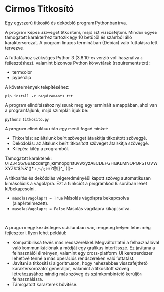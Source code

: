# Cirmos Titkosító
Egy egyszerű titkosító és dekódoló program Pythonban írva. 

A program képes szöveget titkosítani, majd azt visszafejteni. Minden egyes támogatott karakterhez tartozik egy 10 betűből és számból álló karaktersorozat. A program linuxos terminálban (Debian) való futtatásra lett tervezve. 

A futtatáshoz szükséges Python 3 (3.8.10-es verzió volt használva a fejlesztéshez), valamint  bizonyos Python könyvtárak (requirements.txt):
- termcolor
- pyperclip

A követelmények telepítéséhez:

```pip install -r requirements.txt```

A program elindításához nyissunk meg egy terminált a mappában, ahol van a programfájlunk, majd szimplán írjuk be:

```python3 titkosito.py```


A program elindulása után egy menü fogad minket:
- Titkosítás: az általunk beírt szöveget átalakítja titkosított szöveggé.
- Dekódolás: az általunk beírt titkosított szöveget átalakítja  szöveggé.
- Kilépés: kilép a programból.

Támogatott karakterek: 
0123456789abcdefghijklmnopqrstuvwxyzABCDEFGHIJKLMNOPQRSTUVWXYZ!#$%&'()*+,-./:;<=>?@[]^_`{|}~

A titkosítás és dekódolás végeredményéül kapott szöveg automatikusan kimásolódik a vágólapra. Ezt a funkciót a programkód 9. sorában lehet ki/bekapcsolni.
- ```masolasVagolapra = True```  Másolás vágólapra bekapcsolva (alapértelmezett).
- ```masolasVagolapra = False``` Másolás vágólapra kikapcsolva. 

</br>

A program egy kezdetleges stádiumban van, rengeteg helyen lehet még fejleszteni. Ilyen lehet például: 
- Kompatibilissá tevés más rendszerekkel. Megváltoztatni a felhasználóval való kommunikációnak a módját egy grafikus interfésszé. Ez javítana a felhasználói élményen, valamint egy cross-platform, UI keretrendszer lehetővé tenné a más operációs rendszereken való futtatást.
- Javítani a titkosítási algoritmuson, hogy nehezebben visszafejthető karaktersorozatot generáljon, valamint a titkosított szöveg létrehozásához mindig más szöveg és számkombináció kerüljön felhasználásra. 
- Támogatott karakterek bővítése.
